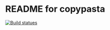 # README for copypasta

[![Build statues](https://travis-ci.org/LXShades/travis-lab.sbg?master)](https://travis-ci.org/LXShades)